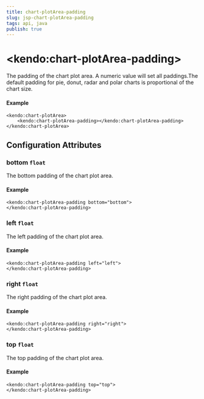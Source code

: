```yaml
---
title: chart-plotArea-padding
slug: jsp-chart-plotArea-padding
tags: api, java
publish: true
---
```


# \<kendo:chart-plotArea-padding\>

The padding of the chart plot area. A numeric value will set all paddings.The default padding for pie, donut, radar and polar charts is proportional of the chart size.

#### Example
    <kendo:chart-plotArea>
        <kendo:chart-plotArea-padding></kendo:chart-plotArea-padding>
    </kendo:chart-plotArea>

## Configuration Attributes

### bottom `float`

The bottom padding of the chart plot area.

#### Example
    <kendo:chart-plotArea-padding bottom="bottom">
    </kendo:chart-plotArea-padding>

### left `float`

The left padding of the chart plot area.

#### Example
    <kendo:chart-plotArea-padding left="left">
    </kendo:chart-plotArea-padding>

### right `float`

The right padding of the chart plot area.

#### Example
    <kendo:chart-plotArea-padding right="right">
    </kendo:chart-plotArea-padding>

### top `float`

The top padding of the chart plot area.

#### Example
    <kendo:chart-plotArea-padding top="top">
    </kendo:chart-plotArea-padding>

